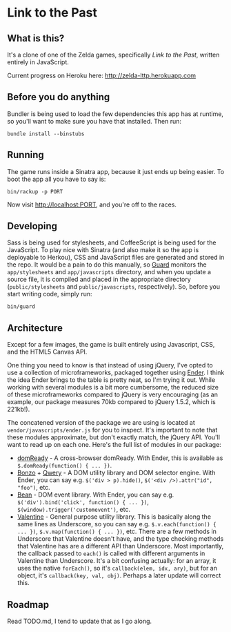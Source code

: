 # Link to the Past

## What is this?

It's a clone of one of the Zelda games, specifically *Link to the Past*, written entirely in JavaScript.

Current progress on Heroku here: <http://zelda-lttp.herokuapp.com>

## Before you do anything

Bundler is being used to load the few dependencies this app has at runtime, so you'll want to make sure you have that installed. Then run:

    bundle install --binstubs

## Running

The game runs inside a Sinatra app, because it just ends up being easier. To boot the app all you have to say is:

    bin/rackup -p PORT

Now visit <http://localhost:PORT>, and you're off to the races.

## Developing

Sass is being used for stylesheets, and CoffeeScript is being used for the JavaScript. To play nice with Sinatra (and also make it so the app is deployable to Herkou), CSS and JavaScript files are generated and stored in the repo. It would be a pain to do this manually, so [Guard](http://github.com/guard/guard) monitors the `app/stylesheets` and `app/javascripts` directory, and when you update a source file, it is compiled and placed in the appropriate directory (`public/stylesheets` and `public/javascripts`, respectively). So, before you start writing code, simply run:

    bin/guard

## Architecture

Except for a few images, the game is built entirely using Javascript, CSS, and the HTML5 Canvas API.

One thing you need to know is that instead of using jQuery, I've opted to use a collection of microframeworks, packaged together using [Ender](http://ender.no.de). I think the idea Ender brings to the table is pretty neat, so I'm trying it out. While working with several modules is a bit more cumbersome, the reduced size of these microframeworks compared to jQuery is very encouraging (as an example, our package measures 70kb compared to jQuery 1.5.2, which is 221kb!).

The concatened version of the package we are using is located at `vendor/javascripts/ender.js` for you to inspect. It's important to note that these modules approximate, but don't exactly match, the jQuery API. You'll want to read up on each one. Here's the full list of modules in our package:

* [domReady](http://github.com/ded/domready) - A cross-browser domReady. With Ender, this is available as `$.domReady(function() { ... })`.
* [Bonzo](http://github.com/ded/bonzo) + [Qwery](http://github.com/ded/qwery) - A DOM utility library and DOM selector engine. With Ender, you can say e.g. `$('div > p).hide()`, `$('<div />).attr("id", "foo")`, etc.
* [Bean](http://github.com/ded/bean) - DOM event library. With Ender, you can say e.g. `$('div').bind('click', function() { ... })`, `$(window).trigger('customevent')`, etc.
* [Valentine](http://github.com/ded/valentine) - General purpose utility library. This is basically along the same lines as Underscore, so you can say e.g. `$.v.each(function() { ... })`, `$.v.map(function() { ... })`, etc. There are a few methods in Underscore that Valentine doesn't have, and the type checking methods that Valentine has are a different API than Underscore. Most importantly, the callback passed to `each()` is called with different arguments in Valentine than Underscore. It's a bit confusing actually: for an array, it uses the native `forEach()`, so it's `callback(elem, idx, ary)`, but for an object, it's `callback(key, val, obj)`. Perhaps a later update will correct this.

## Roadmap

Read TODO.md, I tend to update that as I go along.
